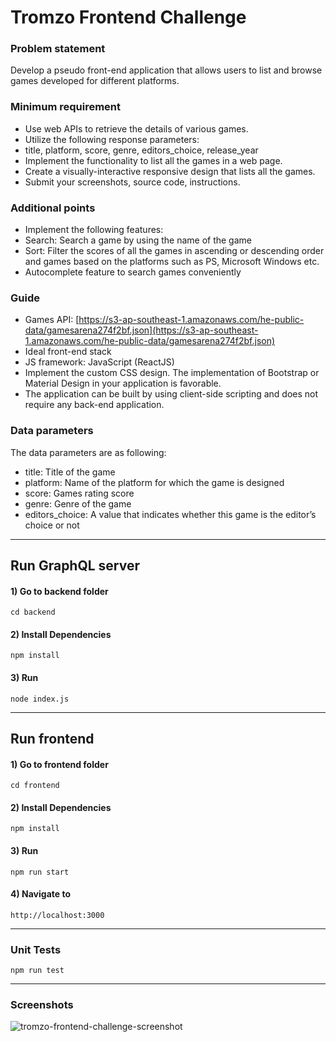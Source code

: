 # Tromzo Frontend Challenge

### Problem statement

Develop a pseudo front-end application that allows users to list and browse games developed for different platforms.

### Minimum requirement

- Use web APIs to retrieve the details of various games.
- Utilize the following response parameters:
- title, platform, score, genre, editors_choice, release_year
- Implement the functionality to list all the games in a web page.
- Create a visually-interactive responsive design that lists all the games.
- Submit your screenshots, source code, instructions.

### Additional points

- Implement the following features:
- Search: Search a game by using the name of the game
- Sort: Filter the scores of all the games in ascending or descending order and games based on the platforms such as PS, Microsoft Windows etc.
- Autocomplete feature to search games conveniently

### Guide

- Games API: [https://s3-ap-southeast-1.amazonaws.com/he-public-data/gamesarena274f2bf.json](https://s3-ap-southeast-1.amazonaws.com/he-public-data/gamesarena274f2bf.json)
- Ideal front-end stack
- JS framework: JavaScript (ReactJS)
- Implement the custom CSS design. The implementation of Bootstrap or Material Design in your application is favorable.
- The application can be built by using client-side scripting and does not require any back-end application.

### Data parameters

The data parameters are as following:

- title: Title of the game
- platform: Name of the platform for which the game is designed
- score: Games rating score
- genre: Genre of the game
- editors_choice: A value that indicates whether this game is the editor’s choice or not

---
## Run GraphQL server
#### 1) Go to backend folder
```
cd backend
```
#### 2) Install Dependencies
```
npm install
```
#### 3) Run
```
node index.js
```

---
## Run frontend
#### 1) Go to frontend folder
```
cd frontend
```
#### 2) Install Dependencies
```
npm install
```
#### 3) Run
```
npm run start
```
#### 4) Navigate to
```
http://localhost:3000
```

---

### Unit Tests
```
npm run test
```

---

### Screenshots
![tromzo-frontend-challenge-screenshot](https://user-images.githubusercontent.com/78440166/139564455-dffb31f8-99d9-4dad-92d6-0c303047214f.png)

